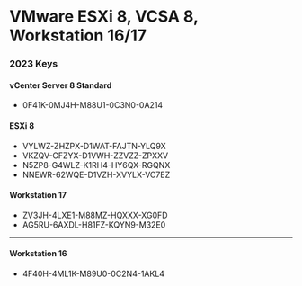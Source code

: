 # VMware ESXi 8, VCSA 8, Workstation 16/17
### 2023 Keys
#### vCenter Server 8 Standard
- 0F41K-0MJ4H-M88U1-0C3N0-0A214 
#### ESXi 8
- VYLWZ-ZHZPX-D1WAT-FAJTN-YLQ9X
- VKZQV-CFZYX-D1VWH-ZZVZZ-ZPXXV
- N5ZP8-G4WLZ-K1RH4-HY6QX-RGQNX
- NNEWR-62WQE-D1VZH-XVYLX-VC7EZ
#### Workstation 17
- ZV3JH-4LXE1-M88MZ-HQXXX-XG0FD
- AG5RU-6AXDL-H81FZ-KQYN9-M32E0
- ---
#### Workstation 16
- 4F40H-4ML1K-M89U0-0C2N4-1AKL4
